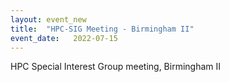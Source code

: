 ```yaml
---
layout: event_new
title:  "HPC-SIG Meeting - Birmingham II"
event_date:   2022-07-15
---
```


HPC Special Interest Group meeting, Birmingham II
